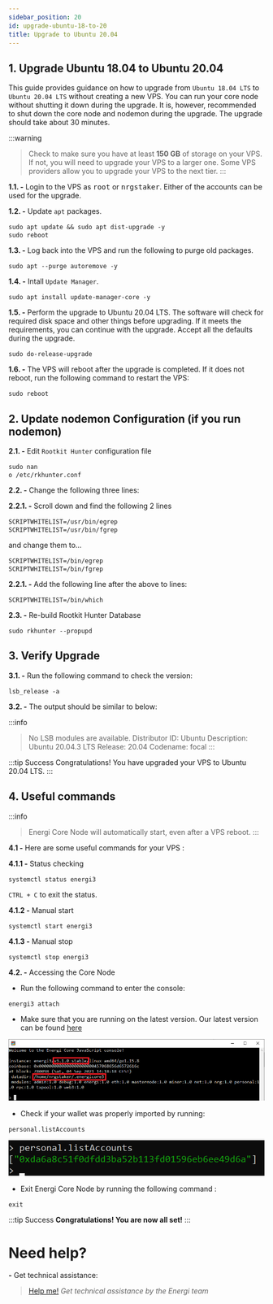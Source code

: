 ```yaml
---
sidebar_position: 20
id: upgrade-ubuntu-18-to-20
title: Upgrade to Ubuntu 20.04
---
```


## 1. Upgrade Ubuntu 18.04 to Ubuntu 20.04

This guide provides guidance on how to upgrade from `Ubuntu 18.04 LTS` to `Ubuntu 20.04 LTS` without creating a new VPS. You can run your core node without shutting it down during the upgrade. It is, however, recommended to shut down the core node and nodemon during the upgrade. The upgrade should take about 30 minutes.

:::warning
> Check to make sure you have at least **150 GB** of storage on your VPS. If not, you will need to upgrade your VPS to a larger one. Some VPS providers allow you to upgrade your VPS to the next tier.
:::

**1.1. -** Login to the VPS as <kbd>root</kbd> or <kbd>nrgstaker</kbd>. Either of the accounts can be used for the upgrade.

**1.2. -** Update `apt` packages.

```
sudo apt update && sudo apt dist-upgrade -y
sudo reboot
```

**1.3. -** Log back into the VPS and run the following to purge old packages.

```
sudo apt --purge autoremove -y
```

**1.4. -** Intall `Update Manager`.

```
sudo apt install update-manager-core -y
```

**1.5. -** Perform the upgrade to Ubuntu 20.04 LTS. The software will check for required disk space and other things before upgrading. If it meets the requirements, you can continue with the upgrade. Accept all the defaults during the upgrade.

```
sudo do-release-upgrade
```

**1.6. -** The VPS will reboot after the upgrade is completed. If it does not reboot, run the following command to restart the VPS:

```
sudo reboot
```

## 2. Update nodemon Configuration (if you run nodemon)

**2.1. -** Edit `Rootkit Hunter` configuration file

```
sudo nan
o /etc/rkhunter.conf
```
**2.2. -** Change the following three lines:

**2.2.1. -** Scroll down and find the following 2 lines

```
SCRIPTWHITELIST=/usr/bin/egrep
SCRIPTWHITELIST=/usr/bin/fgrep
```

and change them to...

```
SCRIPTWHITELIST=/bin/egrep
SCRIPTWHITELIST=/bin/fgrep
```

**2.2.1. -** Add the following line after the above to lines:

```
SCRIPTWHITELIST=/bin/which
```

**2.3. -** Re-build Rootkit Hunter Database

```
sudo rkhunter --propupd
```

## 3. Verify Upgrade

**3.1. -** Run the following command to check the version:

```
lsb_release -a
```

**3.2. -** The output should be similar to below:

:::info
> No LSB modules are available.
> Distributor ID: Ubuntu
> Description: Ubuntu 20.04.3 LTS
> Release: 20.04
> Codename: focal
:::

:::tip Success
Congratulations! You have upgraded your VPS to Ubuntu 20.04 LTS.
:::

## 4. Useful commands

:::info
> Energi Core Node will automatically start, even after a VPS reboot.
:::

**4.1 -** Here are some useful commands for your VPS :

**4.1.1 -** Status checking

```
systemctl status energi3
```

`CTRL + C` to exit the status.

**4.1.2 -** Manual start

```
systemctl start energi3
```

**4.1.3 -** Manual stop

```
systemctl stop energi3
```

**4.2. -** Accessing the Core Node

* Run the following command to enter the console:

```
energi3 attach
```

* Make sure that you are running on the latest version. Our latest version can be found [here](/docs/downloads/core-node#Windows)

![](../assets/images/vps-install/cn31.png)

* Check if your wallet was properly imported by running:

```
personal.listAccounts
```

![Alt text](../assets/images/vps-install/vps-image16.png)

* Exit Energi Core Node by running the following command :

```
exit
```

:::tip Success
**Congratulations! You are now all set!**
:::

# Need help?

**-** Get technical assistance:

> [Help me!](/support/help-me) *Get technical assistance by the Energi team*
